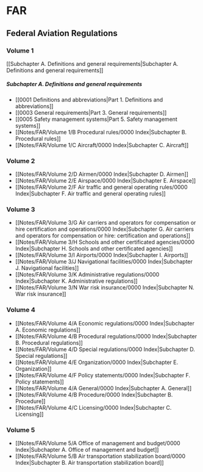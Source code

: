 # FAR
## Federal Aviation Regulations
### Volume 1

[[Subchapter A. Definitions and general requirements|Subchapter A. Definitions and general requirements]]
##### Subchapter A. Definitions and general requirements

- [[0001 Definitions and abbreviations|Part 1. Definitions and abbreviations]]
- [[0003 General requirements|Part 3. General requirements]]
- [[0005 Safety management systems|Part 5. Safety management systems]]
- [[Notes/FAR/Volume 1/B Procedural rules/0000 Index|Subchapter B. Procedural rules]]
- [[Notes/FAR/Volume 1/C Aircraft/0000 Index|Subchapter C. Aircraft]]

### Volume 2

- [[Notes/FAR/Volume 2/D Airmen/0000 Index|Subchapter D. Airmen]]
- [[Notes/FAR/Volume 2/E Airspace/0000 Index|Subchapter E. Airspace]]
- [[Notes/FAR/Volume 2/F Air traffic and general operating rules/0000 Index|Subchapter F. Air traffic and general operating rules]]
### Volume 3

- [[Notes/FAR/Volume 3/G Air carriers and operators for compensation or hire  certification and operations/0000 Index|Subchapter G. Air carriers and operators for compensation or hire: certification and operations]]
- [[Notes/FAR/Volume 3/H Schools and other certificated agencies/0000 Index|Subchapter H. Schools and other certificated agencies]]
- [[Notes/FAR/Volume 3/I Airports/0000 Index|Subchapter I. Airports]]
- [[Notes/FAR/Volume 3/J Navigational facilities/0000 Index|Subchapter J. Navigational facilities]]
- [[Notes/FAR/Volume 3/K Administrative regulations/0000 Index|Subchapter K. Administrative regulations]]
- [[Notes/FAR/Volume 3/N War risk insurance/0000 Index|Subchapter N. War risk insurance]]
### Volume 4

- [[Notes/FAR/Volume 4/A Economic regulations/0000 Index|Subchapter A. Economic regulations]]
- [[Notes/FAR/Volume 4/B Procedural regulations/0000 Index|Subchapter B. Procedural regulations]]
- [[Notes/FAR/Volume 4/D Special regulations/0000 Index|Subchapter D. Special regulations]]
- [[Notes/FAR/Volume 4/E Organization/0000 Index|Subchapter E. Organization]]
- [[Notes/FAR/Volume 4/F Policy statements/0000 Index|Subchapter F. Policy statements]]
- [[Notes/FAR/Volume 4/A General/0000 Index|Subchapter A. General]]
- [[Notes/FAR/Volume 4/B Procedure/0000 Index|Subchapter B. Procedure]]
- [[Notes/FAR/Volume 4/C Licensing/0000 Index|Subchapter C. Licensing]]
### Volume 5

- [[Notes/FAR/Volume 5/A Office of management and budget/0000 Index|Subchapter A. Office of management and budget]]
- [[Notes/FAR/Volume 5/B Air transportation stabilization board/0000 Index|Subchapter B. Air transportation stabilization board]]

